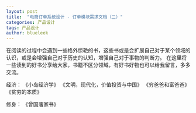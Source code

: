 ```yaml
---
layout: post
title:  "电商订单系统设计 - 订单模块需求文档（二）"
categories: 产品设计
tags: 产品设计
author: blueleek
---
```

 
 
在阅读的过程中会遇到一些格外惊艳的书，这些书或是会扩展自己对于某个领域的认识，或是会增强自己对于历史的认知，增强自己对于事物的判断力。
在这里将一些读到的好书分享给大家，书籍不区分领域，有好书好物也可以给我留言，多多交流。

 

经济：
《小岛经济学》
《文明，现代化，价值投资与中国》
《穷爸爸和富爸爸》
《贫穷的本质》
 
 
修身：
《曾国藩家书》



